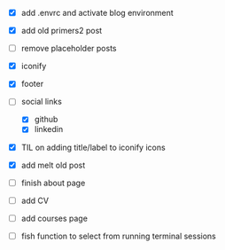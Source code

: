 - [x] add .envrc and activate blog environment 
- [x] add old primers2 post
- [ ] remove placeholder posts
- [x] iconify
- [x] footer
- [ ] social links
  - [x] github
  - [x] linkedin
- [x] TIL on adding title/label to iconify icons
- [x] add melt old post
- [ ] finish about page
- [ ] add CV
- [ ] add courses page
- [ ] fish function to select from running terminal sessions

